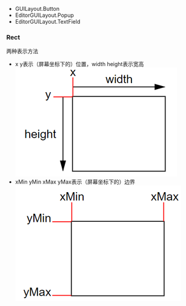 -   GUILayout.Button
-   EditorGUILayout.Popup
-   EditorGUILayout.TextField

### Rect

两种表示方法

-   x y表示（屏幕坐标下的）位置，width height表示宽高
    ![image-20200910160644934](assets/image-20200910160644934.png)
-   xMin yMin xMax yMax表示（屏幕坐标下的）边界
    ![image-20200910160741851](assets/image-20200910160741851.png)